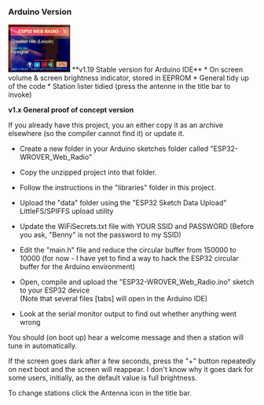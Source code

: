 ### Arduino Version
<img src="images/v1.19_Arduino_IDE_Version.jpg" width="25%">
**v1.19 Stable version for Arduino IDE**
  * On screen volume & screen brightness indicator, stored in EEPROM
  * General tidy up of the code
  * Station lister tidied (press the antenne in the title bar to invoke)
  
**v1.x General proof of concept version**

If you already have this project, you an either copy it as an archive elsewhere (so the compiler cannot find it) or update it.

* Create a new folder in your Arduino sketches folder called "ESP32-WROVER_Web_Radio"

* Copy the unzipped project into that folder.

* Follow the instructions in the "libraries" folder in this project.

* Upload the "data" folder using the "ESP32 Sketch Data Upload" LittleFS/SPIFFS upload utility

* Update the WiFiSecrets.txt file with YOUR SSID and PASSWORD (Before you ask, "Benny" is not the password to my SSID)

* Edit the "main.h" file and reduce the circular buffer from 150000 to 10000 (for now - I have yet to find a way to hack the ESP32 circular buffer for the Arduino environment)

* Open, compile and upload the "ESP32-WROVER_Web_Radio.ino" sketch to your ESP32 device  
(Note that several files [tabs] will open in the Arduino IDE)

* Look at the serial monitor output to find out whether anything went wrong

You should (on boot up) hear a welcome message and then a station will tune in automatically.

If the screen goes dark after a few seconds, press the "+" button repeatedly on next boot and the screen will reappear. I don't know why it goes dark for some users, initially, as the default value is full brightness.

To change stations click the Antenna icon in the title bar.

